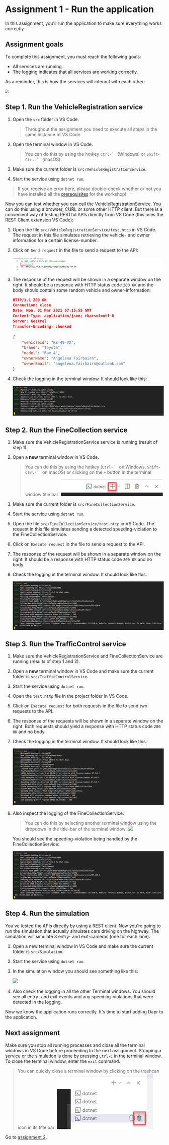 # Assignment 1 - Run the application

In this assignment, you'll run the application to make sure everything works correctly.

## Assignment goals

To complete this assignment, you must reach the following goals:

- All services are running.
- The logging indicates that all services are working correctly.

As a reminder, this is how the services will interact with each other:

<img src="../img/services.png" style="zoom: 67%;" />

## Step 1. Run the VehicleRegistration service

1. Open the `src` folder in VS Code.

   > Throughout the assignment you need to execute all steps in the same instance of VS Code.

1. Open the terminal window in VS Code.

   > You can do this by using the hotkey ``Ctrl-` `` (Windows) or ``Shift-Ctrl-` `` (macOS).

1. Make sure the current folder is `src/VehicleRegistrationService`.

1. Start the service using `dotnet run`.

> If you receive an error here, please double-check whether or not you have installed all the [prerequisites](../README.md#Prerequisites) for the workshop!

Now you can test whether you can call the VehicleRegistrationService. You can do this using a browser, CURL or some other HTTP client. But there is a convenient way of testing RESTful APIs directly from VS Code (this uses the REST Client extension VS Code):

1. Open the file `src/VehicleRegistrationService/test.http` in VS Code. The request in this file simulates retrieving the vehicle- and owner information for a certain license-number.

1. Click on `Send request` in the file to send a request to the API:

   ![REST client](img/rest-client.png)

1. The response of the request will be shown in a separate window on the right. It should be a response with HTTP status code `200 OK` and the body should contain some random vehicle and owner-information:

   ```json
   HTTP/1.1 200 OK
   Connection: close
   Date: Mon, 01 Mar 2021 07:15:55 GMT
   Content-Type: application/json; charset=utf-8
   Server: Kestrel
   Transfer-Encoding: chunked
   
   {
       "vehicleId": "KZ-49-VX",
       "brand": "Toyota",
       "model": "Rav 4",
       "ownerName": "Angelena Fairbairn",
       "ownerEmail": "angelena.fairbairn@outlook.com"
   }
   ```

1. Check the logging in the terminal window. It should look like this:

   ![VehicleRegistrationService logging](img/logging-vehicleregistrationservice.png)

## Step 2. Run the FineCollection service

1. Make sure the VehicleRegistrationService service is running (result of step 1).

1. Open a **new** terminal window in VS Code.

   > You can do this by using the hotkey (``Ctrl-` `` on Windows, ``Shift-Ctrl-` `` on macOS) or clicking on the `+` button in the terminal window title bar:
   > ![](img/terminal-new.png)

1. Make sure the current folder is `src/FineCollectionService`.

1. Start the service using `dotnet run`.

1. Open the file `src/FineCollectionService/test.http` in VS Code. The request in this file simulates sending a detected speeding-violation to the FineCollectionService.

1. Click on `Execute request` in the file to send a request to the API.

1. The response of the request will be shown in a separate window on the right. It should be a response with HTTP status code `200 OK` and no body.

1. Check the logging in the terminal window. It should look like this:

   ![FineCollectionService logging](img/logging-finecollectionservice.png)

## Step 3. Run the TrafficControl service

1. Make sure the VehicleRegistrationService and FineCollectionService are running (results of step 1 and 2).

1. Open a **new** terminal window in VS Code and make sure the current folder is `src/TrafficControlService`.

1. Start the service using `dotnet run`.

1. Open the `test.http` file in the project folder in VS Code.

1. Click on `Execute request` for both requests in the file to send two requests to the API.

1. The response of the requests will be shown in a separate window on the right. Both requests should yield a response with HTTP status code `200 OK` and no body.

1. Check the logging in the terminal window. It should look like this:

   ![TrafficControlService logging](img/logging-trafficcontrolservice.png)

1. Also inspect the logging of the FineCollectionService.

   > You can do this by selecting another terminal window using the dropdown in the title-bar of the terminal window:
   > ![](img/terminal-dropdown.png)

   You should see the speeding-violation being handled by the FineCollectionService:

   ![FineCollectionService logging](img/logging-finecollectionservice.png)

## Step 4. Run the simulation

You've tested the APIs directly by using a REST client. Now you're going to run the simulation that actually simulates cars driving on the highway. The simulation will simulate 3 entry- and exit-cameras (one for each lane).

1. Open a new terminal window in VS Code and make sure the current folder is `src/Simulation`.

1. Start the service using `dotnet run`.

1. In the simulation window you should see something like this:

   ![](img/logging-simulation.png)

1. Also check the logging in all the other Terminal windows. You should see all entry- and exit events and any speeding-violations that were detected in the logging.

Now we know the application runs correctly. It's time to start adding Dapr to the application.

## Next assignment

Make sure you stop all running processes and close all the terminal windows in VS Code before proceeding to the next assignment. Stopping a service or the simulation is done by pressing `Ctrl-C` in the terminal window. To close the terminal window, enter the `exit` command.

> You can quickly close a terminal window by clicking on the trashcan icon in its title bar:
> ![](img/terminal-trashcan.png)

Go to [assignment 2](../Assignment02/README.md).
